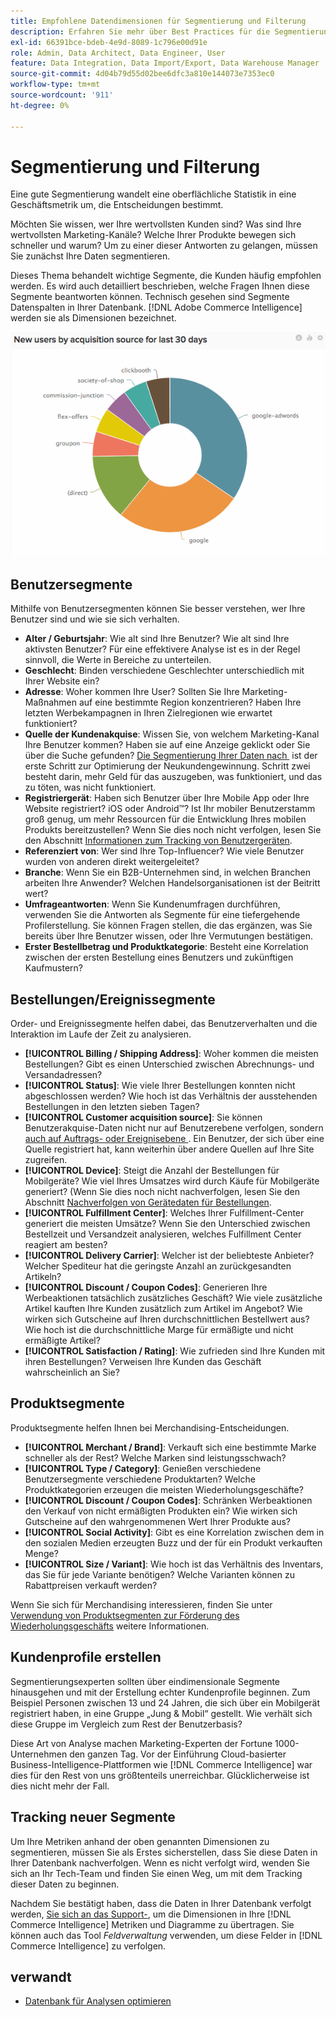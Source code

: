 ```yaml
---
title: Empfohlene Datendimensionen für Segmentierung und Filterung
description: Erfahren Sie mehr über Best Practices für die Segmentierung und Filterung.
exl-id: 66391bce-bdeb-4e9d-8089-1c796e00d91e
role: Admin, Data Architect, Data Engineer, User
feature: Data Integration, Data Import/Export, Data Warehouse Manager
source-git-commit: 4d04b79d55d02bee6dfc3a810e144073e7353ec0
workflow-type: tm+mt
source-wordcount: '911'
ht-degree: 0%

---
```


# Segmentierung und Filterung

Eine gute Segmentierung wandelt eine oberflächliche Statistik in eine Geschäftsmetrik um, die Entscheidungen bestimmt.

Möchten Sie wissen, wer Ihre wertvollsten Kunden sind? Was sind Ihre wertvollsten Marketing-Kanäle? Welche Ihrer Produkte bewegen sich schneller und warum? Um zu einer dieser Antworten zu gelangen, müssen Sie zunächst Ihre Daten segmentieren.

Dieses Thema behandelt wichtige Segmente, die Kunden häufig empfohlen werden. Es wird auch detailliert beschrieben, welche Fragen Ihnen diese Segmente beantworten können. Technisch gesehen sind Segmente Datenspalten in Ihrer Datenbank. [!DNL Adobe Commerce Intelligence] werden sie als Dimensionen bezeichnet.

![Dashboard mit kritischen Kundensegmenten und -filtern](../../mbi/assets/mbi-critical-segments.png)


## Benutzersegmente

Mithilfe von Benutzersegmenten können Sie besser verstehen, wer Ihre Benutzer sind und wie sie sich verhalten.

* **Alter / Geburtsjahr**: Wie alt sind Ihre Benutzer? Wie alt sind Ihre aktivsten Benutzer? Für eine effektivere Analyse ist es in der Regel sinnvoll, die Werte in Bereiche zu unterteilen.
* **Geschlecht**: Binden verschiedene Geschlechter unterschiedlich mit Ihrer Website ein?
* **Adresse**: Woher kommen Ihre User? Sollten Sie Ihre Marketing-Maßnahmen auf eine bestimmte Region konzentrieren? Haben Ihre letzten Werbekampagnen in Ihren Zielregionen wie erwartet funktioniert?
* **Quelle der Kundenakquise**\: Wissen Sie, von welchem Marketing-Kanal Ihre Benutzer kommen? Haben sie auf eine Anzeige geklickt oder Sie über die Suche gefunden? [Die Segmentierung Ihrer Daten nach &#x200B;](../data-analyst/analysis/google-track-user-acq.md) ist der erste Schritt zur Optimierung der Neukundengewinnung. Schritt zwei besteht darin, mehr Geld für das auszugeben, was funktioniert, und das zu töten, was nicht funktioniert.
* **Registriergerät**: Haben sich Benutzer über Ihre Mobile App oder Ihre Website registriert? iOS oder Android™? Ist Ihr mobiler Benutzerstamm groß genug, um mehr Ressourcen für die Entwicklung Ihres mobilen Produkts bereitzustellen? Wenn Sie dies noch nicht verfolgen, lesen Sie den Abschnitt [Informationen zum Tracking von Benutzergeräten](../data-analyst/analysis/track-usr-dev-browser.md).
* **Referenziert von**: Wer sind Ihre Top-Influencer? Wie viele Benutzer wurden von anderen direkt weitergeleitet?
* **Branche**: Wenn Sie ein B2B-Unternehmen sind, in welchen Branchen arbeiten Ihre Anwender? Welchen Handelsorganisationen ist der Beitritt wert?
* **Umfrageantworten**: Wenn Sie Kundenumfragen durchführen, verwenden Sie die Antworten als Segmente für eine tiefergehende Profilerstellung. Sie können Fragen stellen, die das ergänzen, was Sie bereits über Ihre Benutzer wissen, oder Ihre Vermutungen bestätigen.
* **Erster Bestellbetrag und Produktkategorie**: Besteht eine Korrelation zwischen der ersten Bestellung eines Benutzers und zukünftigen Kaufmustern?

## Bestellungen/Ereignissegmente

Order- und Ereignissegmente helfen dabei, das Benutzerverhalten und die Interaktion im Laufe der Zeit zu analysieren.

* **[!UICONTROL Billing / Shipping Address]**: Woher kommen die meisten Bestellungen? Gibt es einen Unterschied zwischen Abrechnungs- und Versandadressen?
* **[!UICONTROL Status]**: Wie viele Ihrer Bestellungen konnten nicht abgeschlossen werden? Wie hoch ist das Verhältnis der ausstehenden Bestellungen in den letzten sieben Tagen?
* **[!UICONTROL Customer acquisition source]**: Sie können Benutzerakquise-Daten nicht nur auf Benutzerebene verfolgen, sondern [&#x200B; auch auf Auftrags- oder Ereignisebene &#x200B;](../data-analyst/analysis/google-track-user-acq.md). Ein Benutzer, der sich über eine Quelle registriert hat, kann weiterhin über andere Quellen auf Ihre Site zugreifen.
* **[!UICONTROL Device]**: Steigt die Anzahl der Bestellungen für Mobilgeräte? Wie viel Ihres Umsatzes wird durch Käufe für Mobilgeräte generiert? (Wenn Sie dies noch nicht nachverfolgen, lesen Sie den Abschnitt [Nachverfolgen von Gerätedaten für Bestellungen](../data-analyst/analysis/track-usr-dev-browser.md).
* **[!UICONTROL Fulfillment Center]**: Welches Ihrer Fulfillment-Center generiert die meisten Umsätze? Wenn Sie den Unterschied zwischen Bestellzeit und Versandzeit analysieren, welches Fulfillment Center reagiert am besten?
* **[!UICONTROL Delivery Carrier]**: Welcher ist der beliebteste Anbieter? Welcher Spediteur hat die geringste Anzahl an zurückgesandten Artikeln?
* **[!UICONTROL Discount / Coupon Codes]**: Generieren Ihre Werbeaktionen tatsächlich zusätzliches Geschäft? Wie viele zusätzliche Artikel kauften Ihre Kunden zusätzlich zum Artikel im Angebot? Wie wirken sich Gutscheine auf Ihren durchschnittlichen Bestellwert aus? Wie hoch ist die durchschnittliche Marge für ermäßigte und nicht ermäßigte Artikel?
* **[!UICONTROL Satisfaction / Rating]**: Wie zufrieden sind Ihre Kunden mit ihren Bestellungen? Verweisen Ihre Kunden das Geschäft wahrscheinlich an Sie?

## Produktsegmente

Produktsegmente helfen Ihnen bei Merchandising-Entscheidungen.

* **[!UICONTROL Merchant / Brand]**: Verkauft sich eine bestimmte Marke schneller als der Rest? Welche Marken sind leistungsschwach?
* **[!UICONTROL Type / Category]**: Genießen verschiedene Benutzersegmente verschiedene Produktarten? Welche Produktkategorien erzeugen die meisten Wiederholungsgeschäfte?
* **[!UICONTROL Discount / Coupon Codes]**: Schränken Werbeaktionen den Verkauf von nicht ermäßigten Produkten ein? Wie wirken sich Gutscheine auf den wahrgenommenen Wert Ihrer Produkte aus?
* **[!UICONTROL Social Activity]**: Gibt es eine Korrelation zwischen dem in den sozialen Medien erzeugten Buzz und der für ein Produkt verkauften Menge?
* **[!UICONTROL Size / Variant]**: Wie hoch ist das Verhältnis des Inventars, das Sie für jede Variante benötigen? Welche Varianten können zu Rabattpreisen verkauft werden?

Wenn Sie sich für Merchandising interessieren, finden Sie unter [Verwendung von Produktsegmenten zur Förderung des Wiederholungsgeschäfts](../data-analyst/analysis/most-value-source-channel.md) weitere Informationen.

## Kundenprofile erstellen

Segmentierungsexperten sollten über eindimensionale Segmente hinausgehen und mit der Erstellung echter Kundenprofile beginnen. Zum Beispiel Personen zwischen 13 und 24 Jahren, die sich über ein Mobilgerät registriert haben, in eine Gruppe „Jung &amp; Mobil“ gestellt. Wie verhält sich diese Gruppe im Vergleich zum Rest der Benutzerbasis?

Diese Art von Analyse machen Marketing-Experten der Fortune 1000-Unternehmen den ganzen Tag. Vor der Einführung Cloud-basierter Business-Intelligence-Plattformen wie [!DNL Commerce Intelligence] war dies für den Rest von uns größtenteils unerreichbar. Glücklicherweise ist dies nicht mehr der Fall.

## Tracking neuer Segmente

Um Ihre Metriken anhand der oben genannten Dimensionen zu segmentieren, müssen Sie als Erstes sicherstellen, dass Sie diese Daten in Ihrer Datenbank nachverfolgen. Wenn es nicht verfolgt wird, wenden Sie sich an Ihr Tech-Team und finden Sie einen Weg, um mit dem Tracking dieser Daten zu beginnen.

Nachdem Sie bestätigt haben, dass die Daten in Ihrer Datenbank verfolgt werden, [&#x200B; Sie sich an das Support-](https://experienceleague.adobe.com/docs/commerce-knowledge-base/kb/troubleshooting/miscellaneous/mbi-service-policies.html?lang=de), um die Dimensionen in Ihre [!DNL Commerce Intelligence] Metriken und Diagramme zu übertragen. Sie können auch das Tool *Feldverwaltung* verwenden, um diese Felder in [!DNL Commerce Intelligence] zu verfolgen.

## verwandt

* [Datenbank für Analysen optimieren](../best-practices/opt-db-analysis.md)
